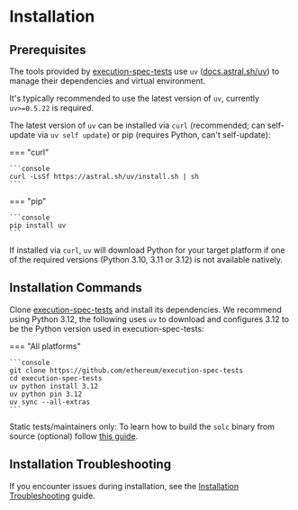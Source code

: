 # Installation

## Prerequisites

The tools provided by [execution-spec-tests](https://github.com/ethereum/execution-spec-tests) use `uv` ([docs.astral.sh/uv](https://docs.astral.sh/uv/)) to manage their dependencies and virtual environment.

It's typically recommended to use the latest version of `uv`, currently `uv>=0.5.22` is required.

The latest version of `uv` can be installed via `curl` (recommended; can self-update via `uv self update`) or pip (requires Python, can't self-update):

=== "curl"

    ```console
    curl -LsSf https://astral.sh/uv/install.sh | sh
    ```

=== "pip"

    ```console
    pip install uv
    ```

If installed via `curl`, `uv` will download Python for your target platform if one of the required versions (Python 3.10, 3.11 or 3.12) is not available natively.

## Installation Commands

Clone [execution-spec-tests](https://github.com/ethereum/execution-spec-tests) and install its dependencies. We recommend using Python 3.12, the following uses `uv` to download and configures 3.12 to be the Python version used in execution-spec-tests:

=== "All platforms"

    ```console
    git clone https://github.com/ethereum/execution-spec-tests
    cd execution-spec-tests
    uv python install 3.12
    uv python pin 3.12
    uv sync --all-extras
    ```

Static tests/maintainers only: To learn how to build the `solc` binary from source (optional) follow [this guide](./installation_troubleshooting.md#problem-exception-failed-to-compile-yul-source).

## Installation Troubleshooting

If you encounter issues during installation, see the [Installation Troubleshooting](./installation_troubleshooting.md) guide.
